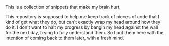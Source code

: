 This is a collection of snippets that make my brain hurt. 

This repository is supposed to help me keep track of pieces of code that I kind of get what they do, 
but can't exactly wrap my head around how they do it. I don't want to halt my progress by bangin my head against the wall
for the next day, trying to fully understand them. So I put them here with the intention of coming back to them later, with
a fresh mind.
